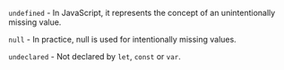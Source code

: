 `undefined` - In JavaScript, it represents the concept of an unintentionally missing value.

`null` - In practice, null is used for intentionally missing values.

`undeclared` - Not declared by `let`, `const` or `var`.
